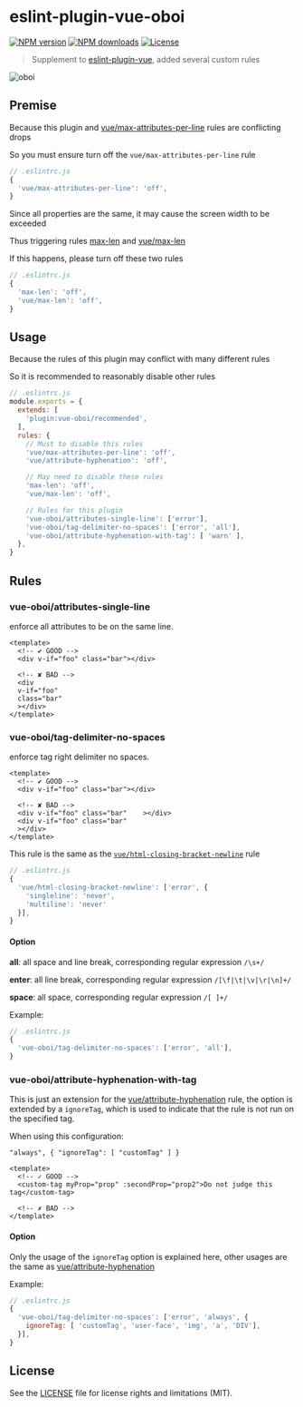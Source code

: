 # eslint-plugin-vue-oboi

[![NPM version](https://img.shields.io/npm/v/eslint-plugin-vue-oboi.svg?style=flat)](https://npmjs.org/package/eslint-plugin-vue-oboi)
[![NPM downloads](https://img.shields.io/npm/dm/eslint-plugin-vue-oboi.svg?style=flat)](https://npmjs.org/package/eslint-plugin-vue-oboi)
[![License](https://img.shields.io/github/license/maxming2333/eslint-plugin-vue-oboi.svg?style=flat)](https://github.com/maxming2333/eslint-plugin-vue-oboi/blob/master/LICENSE.md)

> Supplement to [eslint-plugin-vue](https://github.com/vuejs/eslint-plugin-vue), added several custom rules

![oboi](https://user-images.githubusercontent.com/8816730/74127556-ef3d0800-4c15-11ea-91e4-4d55707fe678.gif)

## Premise

Because this plugin and [vue/max-attributes-per-line](https://github.com/vuejs/eslint-plugin-vue/blob/master/docs/rules/max-attributes-per-line.md) rules are conflicting drops

So you must ensure turn off the `vue/max-attributes-per-line` rule

```js
// .eslintrc.js
{
  'vue/max-attributes-per-line': 'off',
}
```

Since all properties are the same, it may cause the screen width to be exceeded

Thus triggering rules [max-len](https://eslint.org/docs/rules/max-len) and [vue/max-len](https://github.com/vuejs/eslint-plugin-vue/blob/master/docs/rules/max-len.md)

If this happens, please turn off these two rules

```js
// .eslintrc.js
{
  'max-len': 'off',
  'vue/max-len': 'off',
}
```

## Usage

Because the rules of this plugin may conflict with many different rules

So it is recommended to reasonably disable other rules

```js
// .eslintrc.js
module.exports = {
  extends: [
    'plugin:vue-oboi/recommended',
  ],
  rules: {
    // Must to disable this rules
    'vue/max-attributes-per-line': 'off',
    'vue/attribute-hyphenation': 'off',

    // May need to disable these rules
    'max-len': 'off',
    'vue/max-len': 'off',

    // Rules for this plugin
    'vue-oboi/attributes-single-line': ['error'],
    'vue-oboi/tag-delimiter-no-spaces': ['error', 'all'],
    'vue-oboi/attribute-hyphenation-with-tag': [ 'warn' ],
  },
}
```

## Rules

### vue-oboi/attributes-single-line

enforce all attributes to be on the same line.

```vue
<template>
  <!-- ✔ GOOD -->
  <div v-if="foo" class="bar"></div>

  <!-- ✘ BAD -->
  <div
  v-if="foo"
  class="bar"
  ></div>
</template>
```

### vue-oboi/tag-delimiter-no-spaces

enforce tag right delimiter no spaces.

```vue
<template>
  <!-- ✔ GOOD -->
  <div v-if="foo" class="bar"></div>

  <!-- ✘ BAD -->
  <div v-if="foo" class="bar"    ></div>
  <div v-if="foo" class="bar"
  ></div>
</template>
```

This rule is the same as the [`vue/html-closing-bracket-newline`](https://github.com/vuejs/eslint-plugin-vue/blob/master/docs/rules/html-closing-bracket-newline.md) rule

```js
// .eslintrc.js
{
  'vue/html-closing-bracket-newline': ['error', {
    'singleline': 'never',
    'multiline': 'never'
  }],
}
```

#### Option

**all**: all space and line break, corresponding regular expression `/\s+/`

**enter**: all line break, corresponding regular expression `/[\f|\t|\v|\r|\n]+/`

**space**: all space, corresponding regular expression `/[ ]+/`

Example:

```js
// .eslintrc.js
{
  'vue-oboi/tag-delimiter-no-spaces': ['error', 'all'],
}
```

### vue-oboi/attribute-hyphenation-with-tag

This is just an extension for the [vue/attribute-hyphenation](https://github.com/vuejs/eslint-plugin-vue/blob/master/docs/rules/attribute-hyphenation.md) rule, the option is extended by a `ignoreTag`, which is used to indicate that the rule is not run on the specified tag.

When using this configuration:

`"always", { "ignoreTag": [ "customTag" ] }`

```vue
<template>
  <!-- ✓ GOOD -->
  <custom-tag myProp="prop" :secondProp="prop2">Do not judge this tag</custom-tag>

  <!-- ✗ BAD -->
</template>
```

#### Option

Only the usage of the `ignoreTag` option is explained here, other usages are the same as [vue/attribute-hyphenation](https://github.com/vuejs/eslint-plugin-vue/blob/master/docs/rules/attribute-hyphenation.md)

Example:

```js
// .eslintrc.js
{
  'vue-oboi/tag-delimiter-no-spaces': ['error', 'always', {
    ignoreTag: [ 'customTag', 'user-face', 'img', 'a', 'DIV'],
  }],
}
```


## License

See the [LICENSE](LICENSE) file for license rights and limitations (MIT).